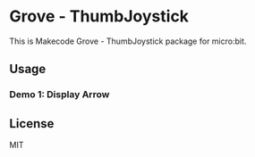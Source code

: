 # Grove - ThumbJoystick

This is Makecode Grove - ThumbJoystick package for micro:bit.

## Usage

### Demo 1: Display Arrow



## License
MIT